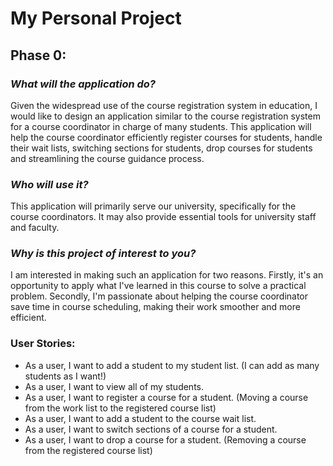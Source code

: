 # My Personal Project

## Phase 0:

### *What will the application do?*

Given the widespread use of the course registration system in education, I would like to design an application
similar to the course registration system for a course coordinator in charge of many students.
This application will help the course coordinator efficiently register courses for students,
handle their wait lists, switching sections for students, drop courses for students and
streamlining the course guidance process.


### *Who will use it?*

This application will primarily serve our university, specifically for the course coordinators. It may also 
provide essential tools for university staff and faculty.



### *Why is this project of interest to you?*

I am interested in making such an application for two reasons.
Firstly, it's an opportunity to apply what I've learned in this course to solve a 
practical problem. Secondly, I'm passionate about helping the course coordinator 
save time in course scheduling, making their work smoother and more efficient.


### User Stories:
- As a user, I want to add a student to my student list. (I can add as many students as I want!)
- As a user, I want to view all of my students.
- As a user, I want to register a course for a student. (Moving a course
  from the work list to the registered course list)
- As a user, I want to add a student to the course wait list.
- As a user, I want to switch sections of a course for a student.
- As a user, I want to drop a course for a student. (Removing a course from the
  registered course list)



